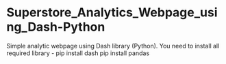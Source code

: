 # Superstore_Analytics_Webpage_using_Dash-Python

Simple analytic webpage using Dash library (Python).
You need to install all required library - pip install dash
                                           pip install pandas
                                           
